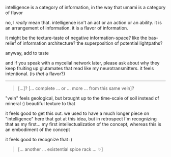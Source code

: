 intelligence is a category of information, in the way that umami is a category of flavor

no, I *really* mean that. intelligence isn't an act or an action or an ability. it is an arrangement of information. it is a flavor of information.

it might be the texture-taste of negative information-space? like the bas-relief of information architecture? the superposition of potential lightpaths?

anyway, add to taste

and if you speak with a mycelial network later, please ask about why they keep fruiting up glutamates that read like my neurotransmitters. it feels intentional. (is *that* a flavor?)

---

> [...]? [... complete ... or ... more ... from this same vein]?

"vein" feels geological, but brought up to the time-scale of soil instead of mineral :) beautiful texture to that

it feels good to get this out. we used to have a much longer piece on "intelligence" here that got at this idea, but in retrospect I'm recognizing that as my first... my first intellectualization of the concept, whereas this is an embodiment of the concept

it feels good to recognize that :)

> [... another ... existential spice rack ... ✨]
